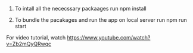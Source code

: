 1. To intall all the nececssary packaages
run         npm install

2. To bundle the pacakages and run the app on local server
run         npm run start



For video tutorial, watch https://www.youtube.com/watch?v=Zb2mQyQRwqc
